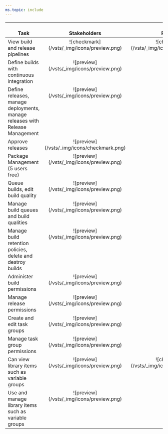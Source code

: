 ```yaml
---
ms.topic: include
---
```



<table>
<tr valign="bottom">
<th>Task</th>
<th>Stakeholders</th>
<th>Readers</th>
<th>Contributors</th>
<th>Build<br/>Admins</th>
<th>Account Owner/<br/>Project Admins</th>
<th>Release Admins</th>
</tr>
<tbody valign="top" align="center">
<tr>
<td align="left">View build and release pipelines 
</td>
<td>![checkmark](/vsts/_img/icons/preview.png)</td>
<td>![checkmark](/vsts/_img/icons/checkmark.png)</td>
<td>![checkmark](/vsts/_img/icons/checkmark.png)</td>
<td>![checkmark](/vsts/_img/icons/checkmark.png)</td>
<td>![checkmark](/vsts/_img/icons/checkmark.png)</td>
<td>![checkmark](/vsts/_img/icons/checkmark.png)</td>
</tr>

<tr>
<td align="left">Define builds with continuous integration
</td>
<td>![preview](/vsts/_img/icons/preview.png)</td>
<td>  </td>
<td>![checkmark](/vsts/_img/icons/checkmark.png)</td>
<td>![checkmark](/vsts/_img/icons/checkmark.png)</td>
<td>![checkmark](/vsts/_img/icons/checkmark.png)</td>
<td>  </td>
</tr>

<tr>
<td align="left">Define releases, manage deployments, manage releases with Release Management
</td>
<td>![preview](/vsts/_img/icons/preview.png)</td>
<td>  </td>
<td>![checkmark](/vsts/_img/icons/checkmark.png)</td>
<td> </td>
<td>![checkmark](/vsts/_img/icons/checkmark.png)</td>
<td>![checkmark](/vsts/_img/icons/checkmark.png)</td>
</tr>

<tr>
<td align="left">Approve releases
</td>
<td>![preview](/vsts/_img/icons/checkmark.png)</td>
<td>  </td>
<td>![checkmark](/vsts/_img/icons/checkmark.png)</td>
<td>  </td>
<td>![checkmark](/vsts/_img/icons/checkmark.png)</td>
<td>![checkmark](/vsts/_img/icons/checkmark.png)</td>
</tr>

<tr>
<td align="left">Package Management (5 users free)
</td>
<td>![preview](/vsts/_img/icons/preview.png)</td>
<td>  </td>
<td>![checkmark](/vsts/_img/icons/checkmark.png)</td>
<td>  </td>
<td>![checkmark](/vsts/_img/icons/checkmark.png)</td>
<td>![checkmark](/vsts/_img/icons/checkmark.png)</td>
</tr>



<tr>
<td align="left">Queue builds, edit build quality
</td>
<td>![preview](/vsts/_img/icons/preview.png)</td>
<td> </td>
<td>![checkmark](/vsts/_img/icons/checkmark.png)</td>
<td>![checkmark](/vsts/_img/icons/checkmark.png)</td>
<td>![checkmark](/vsts/_img/icons/checkmark.png)</td>
<td>  </td>
</tr>

<tr>
<td align="left">Manage build queues and build qualities
</td>
<td>![preview](/vsts/_img/icons/preview.png)</td>
<td>  </td>
<td>  </td>
<td>![checkmark](/vsts/_img/icons/checkmark.png)</td>
<td>![checkmark](/vsts/_img/icons/checkmark.png)</td>
<td>  </td>
</tr>

<tr>
<td align="left">Manage build retention policies, delete and destroy builds
</td>
<td>![preview](/vsts/_img/icons/preview.png)</td>
<td>  </td>
<td>![checkmark](/vsts/_img/icons/checkmark.png)</td>
<td>![checkmark](/vsts/_img/icons/checkmark.png)</td>
<td>![checkmark](/vsts/_img/icons/checkmark.png)</td>
<td>  </td>
</tr>


<tr>
<td align="left">Administer build permissions
</td>
<td>![preview](/vsts/_img/icons/preview.png)</td>
<td>  </td>
<td>  </td>
<td>![checkmark](/vsts/_img/icons/checkmark.png)</td>
<td>![checkmark](/vsts/_img/icons/checkmark.png)</td>
<td>  </td>
</tr>

<tr>
<td align="left">Manage release permissions
</td>
<td>![preview](/vsts/_img/icons/preview.png)</td>
<td>  </td>
<td>  </td>
<td>  </td>
<td>![checkmark](/vsts/_img/icons/checkmark.png)</td>
<td>![checkmark](/vsts/_img/icons/checkmark.png)</td>
</tr>

<tr>
<td align="left">Create and edit task groups 
</td>
<td>![preview](/vsts/_img/icons/preview.png)</td>
<td>  </td>
<td>![checkmark](/vsts/_img/icons/checkmark.png)</td>
<td>![checkmark](/vsts/_img/icons/checkmark.png)</td>
<td>![checkmark](/vsts/_img/icons/checkmark.png)</td>
<td>![checkmark](/vsts/_img/icons/checkmark.png)</td>
</tr>

<tr>
<td align="left">Manage task group permissions
</td>
<td>![preview](/vsts/_img/icons/preview.png)</td>
<td>  </td>
<td>  </td>
<td>![checkmark](/vsts/_img/icons/checkmark.png)</td>
<td>![checkmark](/vsts/_img/icons/checkmark.png)</td>
<td>![checkmark](/vsts/_img/icons/checkmark.png)</td>
</tr>

<tr>
<td align="left">Can view library items such as variable groups 
</td>
<td>![preview](/vsts/_img/icons/preview.png)</td>
<td>![checkmark](/vsts/_img/icons/checkmark.png)</td>
<td>![checkmark](/vsts/_img/icons/checkmark.png)</td>
<td>![checkmark](/vsts/_img/icons/checkmark.png)</td>
<td>![checkmark](/vsts/_img/icons/checkmark.png)</td>
<td>![checkmark](/vsts/_img/icons/checkmark.png)</td>
</tr>

<tr>
<td align="left">Use and manage library items such as variable groups 
</td>
<td>![preview](/vsts/_img/icons/preview.png)</td>
<td>  </td>
<td>  </td>
<td>![checkmark](/vsts/_img/icons/checkmark.png)</td>
<td>![checkmark](/vsts/_img/icons/checkmark.png)</td>
<td>![checkmark](/vsts/_img/icons/checkmark.png)</td>
</tr>



</tbody>
</table>
